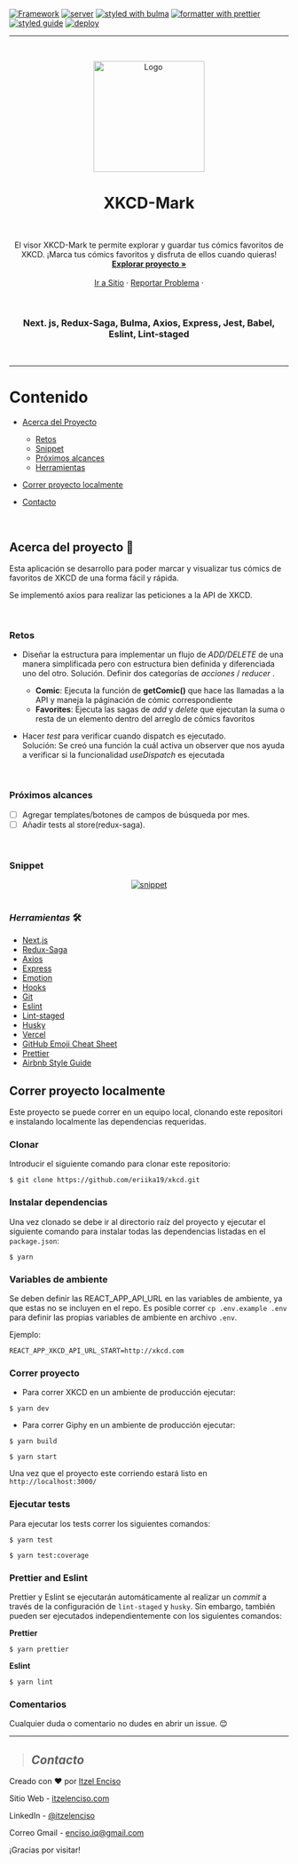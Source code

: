 [![Framework](https://img.shields.io/badge/Framework-React.js-important?style=plastic)](https://create-react-app.dev/docs)
[![server](https://img.shields.io/badge/server-express-yellow?style=plastic)](https://expressjs.com/)
[![styled with bulma](https://img.shields.io/badge/styled-Emotion-pink?style=plastic)](https://bulma.io/)
[![formatter with prettier](https://img.shields.io/badge/formatter-prettier-blueviolet?style=plastic)](https://github.com/prettier/prettier)
[![styled guide](https://img.shields.io/badge/style_guide-Airbnb-violet?style=plastic)](https://github.com/airbnb/javascript)
[![deploy](https://img.shields.io/:deploy-Vercel-blue.svg?style=plastic)](https://vercel.com/import?utm_medium=default-template&filter=next.js&utm_source=create-next-app&utm_campaign=create-next-app-readme)

---

<br />
<p align="center">
  <a href="https://xkcd-mark.vercel.app/">
    <img src="public/favicon.ico" alt="Logo" width="200">
  </a>
<br />
<h1 align="center">XKCD-Mark</h1>
<br />
  <p align="center">
El visor XKCD-Mark te permite explorar y guardar tus cómics favoritos de XKCD. 
¡Marca tus cómics favoritos y disfruta de ellos cuando quieras!   <br />
    <a href="https://github.com/eriika19/xkcd/tree/master/src"><strong>Explorar proyecto »</strong></a>
    <br />
    <br />
    <a href="https://gipphy.herokuapp.com">Ir a Sitio</a>
    ·
    <a href="https://github.com/eriika19/xkcd/issues">Reportar Problema</a>
    ·
  </p>
  <br />
</p>
 
 <h3 align="center"> Next. js, Redux-Saga, Bulma, Axios, Express, Jest, Babel, Eslint, Lint-staged</h3>
 
 <br />

---

# Contenido

- [Acerca del Proyecto](#acerca-del-proyecto)

  - [Retos](#retos)
  - [Snippet](#snippet)
  - [Próximos alcances](#próximos-alcances)
  - [Herramientas](#_herramientas_)

- [Correr proyecto localmente](#correr-proyecto-localmente)

- [Contacto](#contacto)

 <br />

## Acerca del proyecto 🚀

Esta aplicación se desarrollo para poder marcar y visualizar tus cómics de favoritos de XKCD de una
forma fácil y rápida.

Se implementó axios para realizar las peticiones a la API de XKCD.

 <br />

### Retos

- Diseñar la estructura para implementar un flujo de _ADD/DELETE_ de una manera simplificada pero
  con estructura bien definida y diferenciada uno del otro. Solución. Definir dos categorías de
  _acciones_ / _reducer_ .

  - **Comic**: Ejecuta la función de **getComic()** que hace las llamadas a la API y maneja la
    páginación de cómic correspondiente
  - **Favorites**: Ejecuta las sagas de _add_ y _delete_ que ejecutan la suma o resta de un elemento
    dentro del arreglo de cómics favoritos

- Hacer _test_ para verificar cuando dispatch es ejecutado.  
   Solución: Se creó una función la cuál activa un observer que nos ayuda a verificar si la funcionalidad
  _useDispatch_ es ejecutada

  <br />

### Próximos alcances

- [ ] Agregar templates/botones de campos de búsqueda por mes.
- [ ] Añadir tests al store(redux-saga).

<br />

### **Snippet**

<p align="center">
  <a href="https://github.com/eriika19/xkcd/blob/master/components/Navbar/__tests__/navbarInput.test.js">
    <img src="public/snippet.png" alt="snippet">
  </a>
<br />  
<br />

### _*Herramientas*_ 🛠️

- [Next.js](https://github.com/zeit/next.js/)
- [Redux-Saga](https://github.com/bmealhouse/next-redux-saga)
- [Axios](https://github.com/axios/axios)
- [Express](https://expressjs.com/)
- [Emotion](https://emotion.sh/)
- [Hooks](https://es.reactjs.org/docs/hooks-intro.html)
- [Git](https://git-scm.com/)
- [Eslint](https://eslint.org/)
- [Lint-staged](https://openbase.io/js/lint-staged)
- [Husky](https://github.com/typicode/husky)
- [Vercel](https://vercel.com)
- [GitHub Emoji Cheat Sheet](https://www.webpagefx.com/tools/emoji-cheat-sheet)
- [Prettier](https://github.com/prettier/prettier)
- [Airbnb Style Guide](https://github.com/airbnb/javascript)

## Correr proyecto localmente

Este proyecto se puede correr en un equipo local, clonando este repositori e instalando localmente
las dependencias requeridas.

### Clonar

Introducir el siguiente comando para clonar este repositorio:

```
$ git clone https://github.com/eriika19/xkcd.git
```

### Instalar dependencias

Una vez clonado se debe ir al directorio raíz del proyecto y ejecutar el siguiente comando para
instalar todas las dependencias listadas en el `package.json`:

```
$ yarn
```

### Variables de ambiente

Se deben definir las REACT_APP_API_URL en las variables de ambiente, ya que estas no se incluyen en
el repo. Es posible correr `cp .env.example .env` para definir las propias variables de ambiente en
archivo `.env`.

Ejemplo:

```shell
REACT_APP_XKCD_API_URL_START=http://xkcd.com
```

### Correr proyecto

- Para correr XKCD en un ambiente de producción ejecutar:

```
$ yarn dev
```

- Para correr Giphy en un ambiente de producción ejecutar:

```
$ yarn build
```

```
$ yarn start
```

Una vez que el proyecto este corriendo estará listo en `http://localhost:3000/`

### Ejecutar tests

Para ejecutar los tests correr los siguientes comandos:

```
$ yarn test
```

```
$ yarn test:coverage
```

### Prettier and Eslint

Prettier y Eslint se ejecutarán automáticamente al realizar un _commit_ a través de la configuración
de `lint-staged` y `husky`. Sin embargo, también pueden ser ejecutados independientemente con los
siguientes comandos:

**Prettier**

```
$ yarn prettier
```

**Eslint**

```
$ yarn lint
```

### Comentarios

Cualquier duda o comentario no dudes en abrir un issue. 😊

---

> ## _Contacto_

Creado con ❤️ por [Itzel Enciso](https://github.com/eriika19)

Sitio Web - [itzelenciso.com](https://itzelenciso.com/)

LinkedIn - [@itzelenciso](https://www.linkedin.com/in/itzelenciso/)

Correo Gmail -
[enciso.iq@gmail.com](<mailto:enciso.iq@gmail.com?subject=Reclutamiento&body=¡Buen día! el motivo de contacto es:>)

¡Gracias por visitar!
